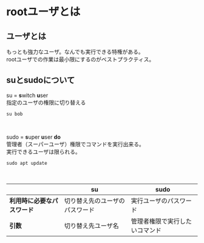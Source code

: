 # **rootユーザとは**
## **ユーザとは**
もっとも強力なユーザ。なんでも実行できる特権がある。  
rootユーザでの作業は最小限にするのがベストプラクティス。

## **suとsudoについて**
su = **s**witch **u**ser  
指定のユーザの権限に切り替える
```terminal
su bob
```  
<br>

sudo = **s**uper **u**ser **do**  
管理者（スーパーユーザ）権限でコマンドを実行出来る。  
実行できるユーザは限られる。
```terminal
sudo apt update
```
<br>

||**su**|**sudo**|
|----|----|----|
|**利用時に必要なパスワード**|切り替え先のユーザのパスワード|実行ユーザのパスワード|
|**引数**|切り替え先ユーザ名|管理者権限で実行したいコマンド|